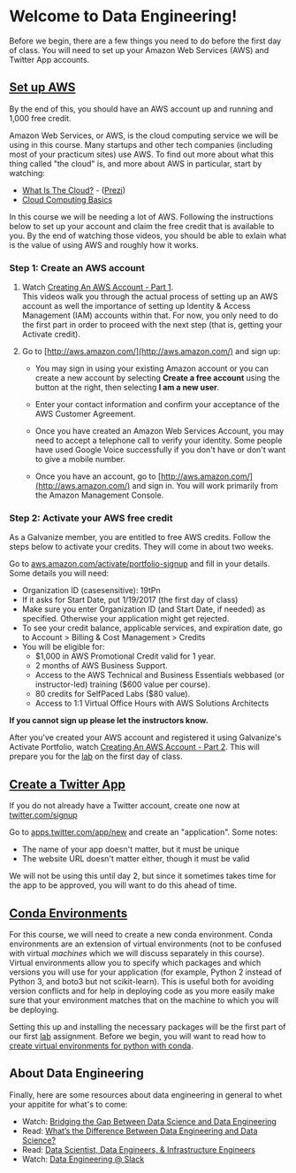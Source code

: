 Welcome to Data Engineering!
===

Before we begin, there are a few things you need to do before the first day of class. You will need to set up your Amazon Web Services (AWS) and Twitter App accounts. 

[Set up AWS](https://aws.amazon.com/)
---

By the end of this, you should have an AWS account up and running and 1,000 free credit.

Amazon Web Services, or AWS, is the cloud computing service we will be using in this course. Many startups and other tech companies (including most of your practicum sites) use AWS. To find out more about what this thing called "the cloud" is, and more about AWS in particular, start by watching:

- [What Is The Cloud?](http://infiniteskills.bc.cdn.bitgravity.com/iskills-media/awscloud-demo/0101.mp4) - ([Prezi](https://prezi.com/h-yzlfktxo3y/is_0101/))
- [Cloud Computing Basics](http://infiniteskills.bc.cdn.bitgravity.com/iskills-media/awsintro-demo/0101.mp4)

In this course we will be needing a lot of AWS. Following the instructions below to set up your account and claim the free credit that is available to you. By the end of watching those videos, you should be able to exlain what is the value of using AWS and roughly how it works.
 
### Step 1: Create an AWS account

1. Watch [Creating An AWS Account - Part 1](http://infiniteskills.bc.cdn.bitgravity.com/iskills-media/awsintro-demo/0104.mp4).  
This videos walk you through the actual process of setting up an AWS account as well the importance of setting up Identity & Access Management (IAM) accounts within that. For now, you only need to do the first part in order to proceed with the next step (that is, getting your Activate credit).

2. Go to [http://aws.amazon.com/](http://aws.amazon.com/) and sign up:
	- You may sign in using your existing Amazon account or you can create
	  a new account by selecting **Create a free account** using the
	  button at the right, then selecting **I am a new user**.
	
	- Enter your contact information and confirm your acceptance of the
	  AWS Customer Agreement.
	
	- Once you have created an Amazon Web Services Account, you may need
	  to accept a telephone call to verify your identity. Some people have
	  used Google Voice successfully if you don't have or don't want to
	  give a mobile number.
	
	- Once you have an account, go to
	  [http://aws.amazon.com/](http://aws.amazon.com/) and sign in. You
	  will work primarily from the Amazon Management Console.

### Step 2: Activate your AWS free credit

As a Galvanize member, you are entitled to free AWS credits. Follow
the steps below to activate your credits. They will come in about two
weeks.

Go to [aws.amazon.com/activate/portfolio-signup](https://aws.amazon.com/activate/portfolio-signup/) and fill in
your details. Some details you will need:

- Organization ID (case­sensitive): 19tPn
- If it asks for Start Date, put 1/19/2017 (the first day of class)
- Make sure you enter Organization ID (and Start Date, if needed) as specified. Otherwise your application might get rejected.
- To see your credit balance, applicable services, and expiration date, go to Account > Billing & Cost Management > Credits
- You will be eligible for:
	- $1,000 in AWS Promotional Credit valid for 1 year.
	- 2 months of AWS Business Support.
	- Access to the AWS Technical and Business Essentials web­based (or instructor­-led) training ($600 value per course).
	- 80 credits for Self­Paced Labs ($80 value).
	- Access to 1:1 Virtual Office Hours with AWS Solutions Architects

**If you cannot sign up please let the instructors know.**

After you've created your AWS account and registered it using Galvanize's Activate Portfolio, watch [Creating An AWS Account - Part 2](http://infiniteskills.bc.cdn.bitgravity.com/iskills-media/awsintro-demo/0105.mp4). This will prepare you for the [lab](lab.md) on the first day of class.

[Create a Twitter App](https://apps.twitter.com/)
---	

If you do not already have a Twitter account, create one now at [twitter.com/signup](https://twitter.com/signup)

Go to [apps.twitter.com/app/new](https://apps.twitter.com/app/new) and create an "application". Some notes:  

- The name of your app doesn't matter, but it must be unique
- The website URL doesn't matter either, though it must be valid

We will not be using this until day 2, but since it sometimes takes time for the app to be approved, you will want to do this ahead of time.

[Conda Environments](http://conda.pydata.org/docs/using/envs.html#create-an-environment)
---

For this course, we will need to create a new conda environment. Conda environments are an extension of virtual environments (not to be confused with virtual *machines* which we will discuss separately in this course). Virtual environments allow you to specify which packages and which versions you will use for your application (for example, Python 2 instead of Python 3, and boto3 but not scikit-learn). This is useful both for avoiding version conflicts and for help in deploying code as you more easily make sure that your environment matches that on the machine to which you will be deploying.

Setting this up and installing the necessary packages will be the first part of our first [lab](lab.md) assignment. Before we begin, you will want to read how to [create virtual environments for python with conda](https://uoa-eresearch.github.io/eresearch-cookbook/recipe/2014/11/20/conda/).

About Data Engineering
---
Finally, here are some resources about data engineering in general to whet your appitite for what's to come:

- Watch: [Bridging the Gap Between Data Science and Data Engineering](https://www.youtube.com/watch?v=EtYv7zPyS2A)
- Read: [What’s the Difference Between Data Engineering and Data Science?](http://www.galvanize.com/blog/difference-between-data-engineering-and-data-science/)
- Read: [Data Scientist, Data Engineers, & Infrastructure Engineers](http://multithreaded.stitchfix.com/blog/2016/03/16/engineers-shouldnt-write-etl/)
- Watch: [Data Engineering @ Slack](https://drive.google.com/file/d/0BxGB59WxQI5oTXpQd09jbVpvalE/view)  
